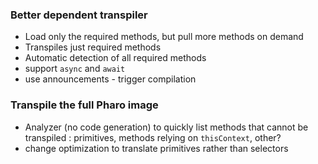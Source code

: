 ### Better dependent transpiler
- Load only the required methods, but pull more methods on demand
- Transpiles just required methods
- Automatic detection of all required methods 
- support `async` and `await`
- use announcements - trigger compilation
  
### Transpile the full Pharo image 
- Analyzer (no code generation) to quickly list methods that cannot be transpiled : primitives, methods relying on `thisContext`, other?
- change optimization to translate primitives rather than selectors
